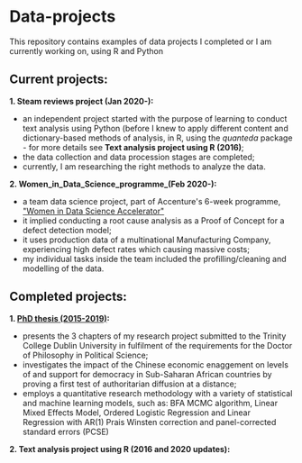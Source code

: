 # Data-projects
This repository contains examples of data projects I completed or I am currently working on, using R and Python

## Current projects:
<b>1. Steam reviews project (Jan 2020-):</b>
  - an independent project started with the purpose of learning to conduct text analysis using Python (before I knew to apply different content and dictionary-based methods of analysis, in R, using the <i>quanteda</i> package - for more details see <b>Text analysis project using R (2016)</b>;
  - the data collection and data procession stages are completed;
  - currently, I am  researching the right methods to analyze the data.

<b>2. Women_in_Data_Science_programme_(Feb 2020-):</b>
  - a team data science project, part of Accenture's 6-week programme, ["Women in Data Science Accelerator"](https://www.accenture.com/ie-en/careers/women-in-data-science?src=SOMS)
  - it implied conducting a root cause analysis as a Proof of Concept for a defect detection model;
  - it uses production data of a multinational Manufacturing Company, experiencing high defect rates which causing massive costs;
  - my individual tasks inside the team included the profilling/cleaning and modelling of the data.

## Completed projects:
<b>1. [PhD thesis (2015-2019)](https://github.com/RalucaN/Data-projects/tree/master/PhD_thesis(2015-2019)): </b> 
  - presents the 3 chapters of my research project submitted to the Trinity College Dublin University in fulfilment of the requirements for the Doctor of Philosophy in Political Science;
  - investigates the impact of the Chinese economic enaggement on levels of and support for democracy in Sub-Saharan African countries by proving a first test of authoritarian diffusion at a distance;
  - employs a quantitative research methodology with a variety of statistical and machine learning models, such as: BFA MCMC algorithm, Linear Mixed Effects Model, Ordered Logistic Regression and Linear Regression with AR(1) Prais Winsten correction and panel-corrected standard errors (PCSE) 
  
<b>2. Text analysis project using R (2016 and 2020 updates):</b>


